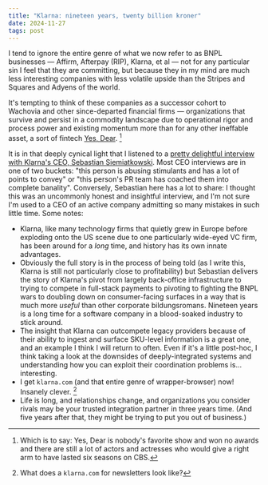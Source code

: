 ```yaml
---
title: "Klarna: nineteen years, twenty billion kroner"
date: 2024-11-27
tags: post
---
```


I tend to ignore the entire genre of what we now refer to as BNPL businesses — Affirm, Afterpay (RIP), Klarna, et al — not for any particular sin I feel that they are committing, but because they in my mind are much less interesting companies with less volatile upside than the Stripes and Squares and Adyens of the world.

It's tempting to think of these companies as a successor cohort to Wachovia and other since-departed financial firms — organizations that survive and persist in a commodity landscape due to operational rigor and process power and existing momentum more than for any other ineffable asset, a sort of fintech [Yes, Dear](https://en.wikipedia.org/wiki/Yes,_Dear). [^1]

It is in that deeply cynical light that I listened to a [pretty delightful interview with Klarna's CEO, Sebastian Siemiatkowski](https://www.acquired.fm/episodes/building-a-disruptive-payments-company-with-klarna-ceo-sebastian-siemiatkowski). Most CEO interviews are in one of two buckets: "this person is abusing stimulants and has a lot of points to convey" or "this person's PR team has coached them into complete banality". Conversely, Sebastian here has a lot to share: I thought this was an uncommonly honest and insightful interview, and I'm not sure I'm used to a CEO of an active company admitting so many mistakes in such little time. Some notes:

- Klarna, like many technology firms that quietly grew in Europe before exploding onto the US scene due to one particularly wide-eyed VC firm, has been around for a _long_ time, and history has its own innate advantages.
- Obviously the full story is in the process of being told (as I write this, Klarna is still not particularly close to profitability) but Sebastian delivers the story of Klarna's pivot from largely back-office infrastructure to trying to compete in full-stack payments to pivoting to fighting the BNPL wars to doubling down on consumer-facing surfaces in a way that is much more _useful_ than other corporate bildungsromans. Nineteen years is a long time for a software company in a blood-soaked industry to stick around.
- The insight that Klarna can outcompete legacy providers because of their ability to ingest and surface SKU-level information is a great one, and an example I think I will return to often. Even if it's a little post-hoc, I think taking a look at the downsides of deeply-integrated systems and understanding how you can exploit their coordination problems is... interesting.
- I get `klarna.com` (and that entire genre of wrapper-browser) now! Insanely clever. [^2]
- Life is long, and relationships change, and organizations you consider rivals may be your trusted integration partner in three years time. (And five years after that, they might be trying to put you out of business.)

[^1]: Which is to say: Yes, Dear is nobody's favorite show and won no awards and there are still a lot of actors and actresses who would give a right arm to have lasted six seasons on CBS.
[^2]: What does a `klarna.com` for newsletters look like?
